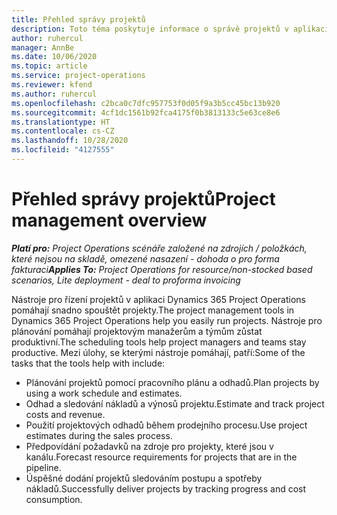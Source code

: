 ```yaml
---
title: Přehled správy projektů
description: Toto téma poskytuje informace o správě projektů v aplikaci Dynamics 365 Project Operations.
author: ruhercul
manager: AnnBe
ms.date: 10/06/2020
ms.topic: article
ms.service: project-operations
ms.reviewer: kfend
ms.author: ruhercul
ms.openlocfilehash: c2bca0c7dfc957753f0d05f9a3b5cc45bc13b920
ms.sourcegitcommit: 4cf1dc1561b92fca4175f0b3813133c5e63ce8e6
ms.translationtype: HT
ms.contentlocale: cs-CZ
ms.lasthandoff: 10/28/2020
ms.locfileid: "4127555"
---
```

# <a name="project-management-overview"></a><span data-ttu-id="bd3b0-103">Přehled správy projektů</span><span class="sxs-lookup"><span data-stu-id="bd3b0-103">Project management overview</span></span>

<span data-ttu-id="bd3b0-104">_**Platí pro:** Project Operations scénáře založené na zdrojích / položkách, které nejsou na skladě, omezené nasazení - dohoda o pro forma fakturaci_</span><span class="sxs-lookup"><span data-stu-id="bd3b0-104">_**Applies To:** Project Operations for resource/non-stocked based scenarios, Lite deployment - deal to proforma invoicing_</span></span>

<span data-ttu-id="bd3b0-105">Nástroje pro řízení projektů v aplikaci Dynamics 365 Project Operations pomáhají snadno spouštět projekty.</span><span class="sxs-lookup"><span data-stu-id="bd3b0-105">The project management tools in Dynamics 365 Project Operations help you easily run projects.</span></span> <span data-ttu-id="bd3b0-106">Nástroje pro plánování pomáhají projektovým manažerům a týmům zůstat produktivní.</span><span class="sxs-lookup"><span data-stu-id="bd3b0-106">The scheduling tools help project managers and teams stay productive.</span></span> <span data-ttu-id="bd3b0-107">Mezi úlohy, se kterými nástroje pomáhají, patří:</span><span class="sxs-lookup"><span data-stu-id="bd3b0-107">Some of the tasks that the tools help with include:</span></span>

- <span data-ttu-id="bd3b0-108">Plánování projektů pomocí pracovního plánu a odhadů.</span><span class="sxs-lookup"><span data-stu-id="bd3b0-108">Plan projects by using a work schedule and estimates.</span></span>
- <span data-ttu-id="bd3b0-109">Odhad a sledování nákladů a výnosů projektu.</span><span class="sxs-lookup"><span data-stu-id="bd3b0-109">Estimate and track project costs and revenue.</span></span>
- <span data-ttu-id="bd3b0-110">Použití projektových odhadů během prodejního procesu.</span><span class="sxs-lookup"><span data-stu-id="bd3b0-110">Use project estimates during the sales process.</span></span>
- <span data-ttu-id="bd3b0-111">Předpovídání požadavků na zdroje pro projekty, které jsou v kanálu.</span><span class="sxs-lookup"><span data-stu-id="bd3b0-111">Forecast resource requirements for projects that are in the pipeline.</span></span>
- <span data-ttu-id="bd3b0-112">Úspěšné dodání projektů sledováním postupu a spotřeby nákladů.</span><span class="sxs-lookup"><span data-stu-id="bd3b0-112">Successfully deliver projects by tracking progress and cost consumption.</span></span>
